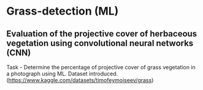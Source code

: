 # Grass-detection (ML)
## Evaluation of the projective cover of herbaceous vegetation using convolutional neural networks (CNN)
Task - Determine the percentage of projective cover of grass vegetation in a photograph using ML. Dataset introduced.(https://www.kaggle.com/datasets/timofeymoiseev/grass)
